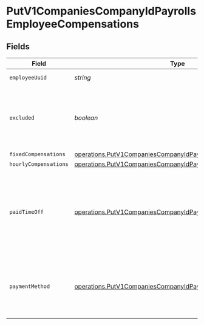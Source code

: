 # PutV1CompaniesCompanyIdPayrollsEmployeeCompensations


## Fields

| Field                                                                                                                                                   | Type                                                                                                                                                    | Required                                                                                                                                                | Description                                                                                                                                             |
| ------------------------------------------------------------------------------------------------------------------------------------------------------- | ------------------------------------------------------------------------------------------------------------------------------------------------------- | ------------------------------------------------------------------------------------------------------------------------------------------------------- | ------------------------------------------------------------------------------------------------------------------------------------------------------- |
| `employeeUuid`                                                                                                                                          | *string*                                                                                                                                                | :heavy_minus_sign:                                                                                                                                      | The UUID of the employee.                                                                                                                               |
| `excluded`                                                                                                                                              | *boolean*                                                                                                                                               | :heavy_minus_sign:                                                                                                                                      | This employee will be excluded from payroll calculation and will not be paid for the payroll.                                                           |
| `fixedCompensations`                                                                                                                                    | [operations.PutV1CompaniesCompanyIdPayrollsFixedCompensations](../../../sdk/models/operations/putv1companiescompanyidpayrollsfixedcompensations.md)[]   | :heavy_minus_sign:                                                                                                                                      | N/A                                                                                                                                                     |
| `hourlyCompensations`                                                                                                                                   | [operations.PutV1CompaniesCompanyIdPayrollsHourlyCompensations](../../../sdk/models/operations/putv1companiescompanyidpayrollshourlycompensations.md)[] | :heavy_minus_sign:                                                                                                                                      | N/A                                                                                                                                                     |
| `paidTimeOff`                                                                                                                                           | [operations.PutV1CompaniesCompanyIdPayrollsPaidTimeOff](../../../sdk/models/operations/putv1companiescompanyidpayrollspaidtimeoff.md)[]                 | :heavy_minus_sign:                                                                                                                                      | An array of all paid time off the employee is eligible for this pay period. Each paid time off object can be the name or the specific policy_uuid.      |
| `paymentMethod`                                                                                                                                         | [operations.PutV1CompaniesCompanyIdPayrollsPaymentMethod](../../../sdk/models/operations/putv1companiescompanyidpayrollspaymentmethod.md)               | :heavy_minus_sign:                                                                                                                                      | The employee's compensation payment method. Invalid values will be ignored.                                                                             |